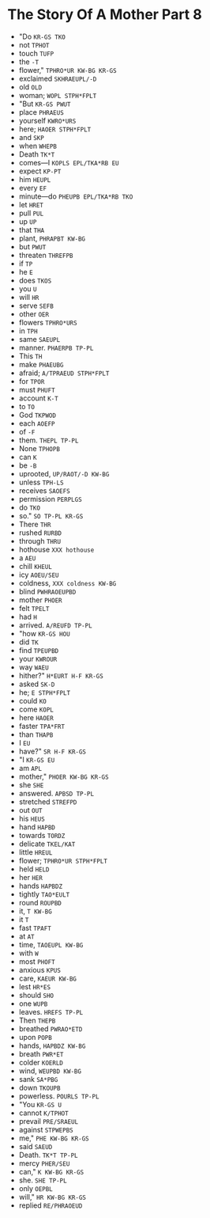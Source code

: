 # The Story Of A Mother Part 8

* "Do `KR-GS TKO`
* not `TPHOT`
* touch `TUFP`
* the `-T`
* flower," `TPHRO*UR KW-BG KR-GS`
* exclaimed `SKHRAEUPL/-D`
* old `OLD`
* woman; `WOPL STPH*FPLT`
* "But `KR-GS PWUT`
* place `PHRAEUS`
* yourself `KWRO*URS`
* here; `HAOER STPH*FPLT`
* and `SKP`
* when `WHEPB`
* Death `TK*T`
* comes—I `KOPLS EPL/TKA*RB EU`
* expect `KP-PT`
* him `HEUPL`
* every `EF`
* minute—do `PHEUPB EPL/TKA*RB TKO`
* let `HRET`
* pull `PUL`
* up `UP`
* that `THA`
* plant, `PHRAPBT KW-BG`
* but `PWUT`
* threaten `THREFPB`
* if `TP`
* he `E`
* does `TKOS`
* you `U`
* will `HR`
* serve `SEFB`
* other `OER`
* flowers `TPHRO*URS`
* in `TPH`
* same `SAEUPL`
* manner. `PHAERPB TP-PL`
* This `TH`
* make `PHAEUBG`
* afraid; `A/TPRAEUD STPH*FPLT`
* for `TPOR`
* must `PHUFT`
* account `K-T`
* to `TO`
* God `TKPWOD`
* each `AOEFP`
* of `-F`
* them. `THEPL TP-PL`
* None `TPHOPB`
* can `K`
* be `-B`
* uprooted, `UP/RAOT/-D KW-BG`
* unless `TPH-LS`
* receives `SAOEFS`
* permission `PERPLGS`
* do `TKO`
* so." `SO TP-PL KR-GS`
* There `THR`
* rushed `RURBD`
* through `THRU`
* hothouse `XXX hothouse`
* a `AEU`
* chill `KHEUL`
* icy `AOEU/SEU`
* coldness, `XXX coldness KW-BG`
* blind `PWHRAOEUPBD`
* mother `PHOER`
* felt `TPELT`
* had `H`
* arrived. `A/REUFD TP-PL`
* "how `KR-GS HOU`
* did `TK`
* find `TPEUPBD`
* your `KWROUR`
* way `WAEU`
* hither?" `H*EURT H-F KR-GS`
* asked `SK-D`
* he; `E STPH*FPLT`
* could `KO`
* come `KOPL`
* here `HAOER`
* faster `TPA*FRT`
* than `THAPB`
* I `EU`
* have?" `SR H-F KR-GS`
* "I `KR-GS EU`
* am `APL`
* mother," `PHOER KW-BG KR-GS`
* she `SHE`
* answered. `APBSD TP-PL`
* stretched `STREFPD`
* out `OUT`
* his `HEUS`
* hand `HAPBD`
* towards `TORDZ`
* delicate `TKEL/KAT`
* little `HREUL`
* flower; `TPHRO*UR STPH*FPLT`
* held `HELD`
* her `HER`
* hands `HAPBDZ`
* tightly `TAO*EULT`
* round `ROUPBD`
* it, `T KW-BG`
* it `T`
* fast `TPAFT`
* at `AT`
* time, `TAOEUPL KW-BG`
* with `W`
* most `PHOFT`
* anxious `KPUS`
* care, `KAEUR KW-BG`
* lest `HR*ES`
* should `SHO`
* one `WUPB`
* leaves. `HREFS TP-PL`
* Then `THEPB`
* breathed `PWRAO*ETD`
* upon `POPB`
* hands, `HAPBDZ KW-BG`
* breath `PWR*ET`
* colder `KOERLD`
* wind, `WEUPBD KW-BG`
* sank `SA*PBG`
* down `TKOUPB`
* powerless. `POURLS TP-PL`
* "You `KR-GS U`
* cannot `K/TPHOT`
* prevail `PRE/SRAEUL`
* against `STPWEPBS`
* me," `PHE KW-BG KR-GS`
* said `SAEUD`
* Death. `TK*T TP-PL`
* mercy `PHER/SEU`
* can," `K KW-BG KR-GS`
* she. `SHE TP-PL`
* only `OEPBL`
* will," `HR KW-BG KR-GS`
* replied `RE/PHRAOEUD`

